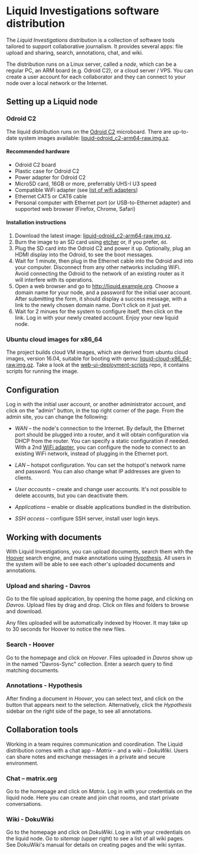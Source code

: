 # Liquid Investigations software distribution
The _Liquid Investigations_ distribution is a collection of software tools
tailored to support collaborative journalism. It provides several apps: file
upload and sharing, search, annotations, chat, and wiki.

The distribution runs on a Linux server, called a _node_, which can be a
regular PC, an ARM board (e.g. Odroid C2), or a cloud server / VPS. You can
create a user account for each collaborator and they can connect to your node
over a local network or the Internet.


## Setting up a Liquid node

### Odroid C2
The liquid distribution runs on the [Odroid C2][] microboard. There are
up-to-date system images available: [liquid-odroid_c2-arm64-raw.img.xz][].

#### Recommended hardware
* Odroid C2 board
* Plastic case for Odroid C2
* Power adapter for Odroid C2
* MicroSD card, 16GB or more, preferrably UHS-I U3 speed
* Compatible WiFi adapter (see [list of wifi adapters][])
* Ethernet CAT5 or CAT6 cable
* Personal computer with Ethernet port (or USB-to-Ethernet adapter) and
  supported web browser (Firefox, Chrome, Safari)


#### Installation instructions
1. Download the latest image: [liquid-odroid_c2-arm64-raw.img.xz][].
2. Burn the image to an SD card using [etcher][] or, if you prefer, `dd`.
3. Plug the SD card into the Odroid C2 and power it up. Optionally, plug an
   HDMI display into the Odroid, to see the boot messages.
4. Wait for 1 minute, then plug in the Ethernet cable into the Odroid and into
   your computer. Disconnect from any other networks including WiFi. Avoid
   connecting the Odroid to the network of an existing router as it will
   interfere with its operations.
5. Open a web browser and go to http://liquid.example.org. Choose a domain name
   for your node, and a password for the initial user account. After submitting
   the form, it should display a success message, with a link to the newly
   chosen domain name. Don't click on it just yet.
6. Wait for 2 minues for the system to configure itself, then click on the
   link. Log in with your newly created account. Enjoy your new liquid node.

[Odroid C2]: http://www.hardkernel.com/main/products/prdt_info.php?g_code=G145457216438
[liquid-odroid_c2-arm64-raw.img.xz]: https://jenkins.liquiddemo.org/job/setup-arm64/job/master/lastSuccessfulBuild/artifact/liquid-odroid_c2-arm64-raw.img.xz
[list of wifi adapters]: WiFi-Adapters.md
[etcher]: https://etcher.io


### Ubuntu cloud images for x86_64
The project builds cloud VM images, which are derived from ubuntu cloud images,
version 16.04, suitable for booting with qemu:
[liquid-cloud-x86_64-raw.img.gz][]. Take a look at the
[web-ui-deployment-scripts][] repo, it contains scripts for running the image.

[liquid-cloud-x86_64-raw.img.gz]: https://jenkins.liquiddemo.org/job/liquidinvestigations/job/setup/job/master/lastSuccessfulBuild/artifact/liquid-cloud-x86_64-raw.img.gz
[web-ui-deployment-scripts]: https://github.com/liquidinvestigations/web-ui-deployment-scripts

## Configuration
Log in with the initial user account, or another administrator account, and
click on the "admin" button, in the top right corner of the page. From the
admin site, you can change the following:

* *WAN* – the node's connection to the Internet. By default, the Ethernet port
  should be plugged into a router, and it will obtain configuration via DHCP
  from the router. You can specify a static configuration if needed. With a 2nd
  [WiFi adapter][], you can configure the node to connect to an existing WiFi
  network, instead of plugging in the Ethernet port.

* *LAN* – hotspot configuration. You can set the hotspot's network name and
  password. You can also change what IP addresses are given to clients.

* *User accounts* – create and change user accounts. It's not possible to
  delete accounts, but you can deactivate them.

* *Applications* – enable or disable applications bundled in the distribution.

* *SSH access* – configure SSH server, install user login keys.

[WiFi adapter]: WiFi-Adapters.md


## Working with documents
With Liquid Investigations, you can upload documents, search them with the
[Hoover][] search engine, and make annotations using [Hypothesis][]. All users
in the system will be able to see each other's uploaded documents and
annotations.

[Hoover]: https://hoover.github.io
[Hypothesis]: https://hypothes.is

### Upload and sharing - Davros
Go to the file upload application, by opening the home page, and clicking on
_Davros_. Upload files by drag and drop. Click on files and folders to browse
and download.

Any files uploaded will be automatically indexed by Hoover. It may take up to
30 seconds for Hoover to notice the new files.

### Search - Hoover
Go to the homepage and click on _Hoover_. Files uploaded in _Davros_ show up in
the named "Davros-Sync" collection. Enter a search query to find matching
documents.

### Annotations - Hypothesis
After finding a document in _Hoover_, you can select text, and click on the
button that appears next to the selection. Alternatively, click the
_Hypothesis_ sidebar on the right side of the page, to see all annotations.


## Collaboration tools
Working in a team requires communication and coordination. The Liquid
distribution comes with a chat app – _Matrix_ – and a wiki – _DokuWiki_. Users
can share notes and exchange messages in a private and secure environment.

### Chat – matrix.org
Go to the homepage and click on _Matrix_. Log in with your credentials on the
liquid node. Here you can create and join chat rooms, and start private
conversations.

### Wiki - DokuWiki
Go to the homepage and click on _DokuWiki_. Log in with your credentials on the
liquid node. Go to _sitemap_ (upper right) to see a list of all wiki pages. See
DokuWiki's manual for details on creating pages and the wiki syntax.
